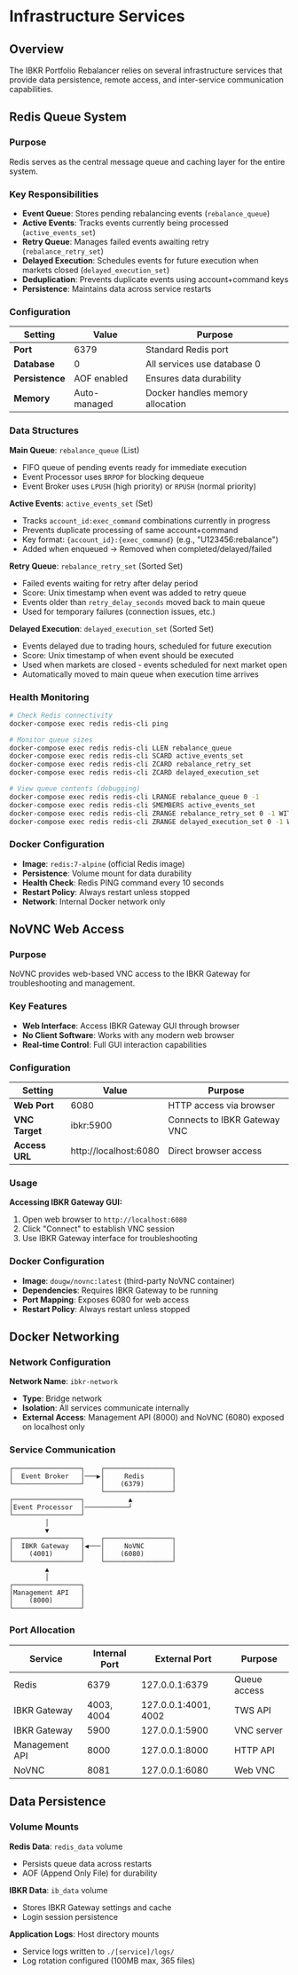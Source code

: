# Infrastructure Services

## Overview

The IBKR Portfolio Rebalancer relies on several infrastructure services that provide data persistence, remote access, and inter-service communication capabilities.

## Redis Queue System

### Purpose
Redis serves as the central message queue and caching layer for the entire system.

### Key Responsibilities
- **Event Queue**: Stores pending rebalancing events (`rebalance_queue`)
- **Active Events**: Tracks events currently being processed (`active_events_set`)
- **Retry Queue**: Manages failed events awaiting retry (`rebalance_retry_set`)
- **Delayed Execution**: Schedules events for future execution when markets closed (`delayed_execution_set`)
- **Deduplication**: Prevents duplicate events using account+command keys
- **Persistence**: Maintains data across service restarts

### Configuration

| Setting | Value | Purpose |
|---------|-------|---------|
| **Port** | 6379 | Standard Redis port |
| **Database** | 0 | All services use database 0 |
| **Persistence** | AOF enabled | Ensures data durability |
| **Memory** | Auto-managed | Docker handles memory allocation |

### Data Structures

**Main Queue**: `rebalance_queue` (List)
- FIFO queue of pending events ready for immediate execution
- Event Processor uses `BRPOP` for blocking dequeue
- Event Broker uses `LPUSH` (high priority) or `RPUSH` (normal priority)

**Active Events**: `active_events_set` (Set)
- Tracks `account_id:exec_command` combinations currently in progress
- Prevents duplicate processing of same account+command
- Key format: `{account_id}:{exec_command}` (e.g., "U123456:rebalance")
- Added when enqueued → Removed when completed/delayed/failed

**Retry Queue**: `rebalance_retry_set` (Sorted Set)  
- Failed events waiting for retry after delay period
- Score: Unix timestamp when event was added to retry queue
- Events older than `retry_delay_seconds` moved back to main queue
- Used for temporary failures (connection issues, etc.)

**Delayed Execution**: `delayed_execution_set` (Sorted Set)
- Events delayed due to trading hours, scheduled for future execution
- Score: Unix timestamp of when event should be executed
- Used when markets are closed - events scheduled for next market open
- Automatically moved to main queue when execution time arrives

### Health Monitoring

```bash
# Check Redis connectivity
docker-compose exec redis redis-cli ping

# Monitor queue sizes
docker-compose exec redis redis-cli LLEN rebalance_queue
docker-compose exec redis redis-cli SCARD active_events_set
docker-compose exec redis redis-cli ZCARD rebalance_retry_set
docker-compose exec redis redis-cli ZCARD delayed_execution_set

# View queue contents (debugging)
docker-compose exec redis redis-cli LRANGE rebalance_queue 0 -1
docker-compose exec redis redis-cli SMEMBERS active_events_set
docker-compose exec redis redis-cli ZRANGE rebalance_retry_set 0 -1 WITHSCORES
docker-compose exec redis redis-cli ZRANGE delayed_execution_set 0 -1 WITHSCORES
```

### Docker Configuration

- **Image**: `redis:7-alpine` (official Redis image)
- **Persistence**: Volume mount for data durability
- **Health Check**: Redis PING command every 10 seconds
- **Restart Policy**: Always restart unless stopped
- **Network**: Internal Docker network only

## NoVNC Web Access

### Purpose
NoVNC provides web-based VNC access to the IBKR Gateway for troubleshooting and management.

### Key Features
- **Web Interface**: Access IBKR Gateway GUI through browser
- **No Client Software**: Works with any modern web browser
- **Real-time Control**: Full GUI interaction capabilities

### Configuration

| Setting | Value | Purpose |
|---------|-------|---------|
| **Web Port** | 6080 | HTTP access via browser |
| **VNC Target** | ibkr:5900 | Connects to IBKR Gateway VNC |
| **Access URL** | http://localhost:6080 | Direct browser access |

### Usage

**Accessing IBKR Gateway GUI:**
1. Open web browser to `http://localhost:6080`
2. Click "Connect" to establish VNC session
3. Use IBKR Gateway interface for troubleshooting

### Docker Configuration

- **Image**: `dougw/novnc:latest` (third-party NoVNC container)
- **Dependencies**: Requires IBKR Gateway to be running
- **Port Mapping**: Exposes 6080 for web access
- **Restart Policy**: Always restart unless stopped

## Docker Networking

### Network Configuration

**Network Name**: `ibkr-network`
- **Type**: Bridge network
- **Isolation**: All services communicate internally
- **External Access**: Management API (8000) and NoVNC (6080) exposed on localhost only

### Service Communication

```
┌─────────────────┐    ┌─────────────────┐
│  Event Broker   │───▶│     Redis       │
└─────────────────┘    │    (6379)       │
                       └─────────────────┘
┌─────────────────┐           ▲
│Event Processor  │───────────┘
└─────────────────┘
         │
         ▼
┌─────────────────┐    ┌─────────────────┐
│  IBKR Gateway   │◀───│     NoVNC       │
│    (4001)       │    │    (6080)       │
└─────────────────┘    └─────────────────┘
         ▲
         │
┌─────────────────┐
│Management API   │
│    (8000)       │
└─────────────────┘
```

### Port Allocation

| Service | Internal Port | External Port | Purpose |
|---------|---------------|---------------|---------|
| Redis | 6379 | 127.0.0.1:6379 | Queue access |
| IBKR Gateway | 4003, 4004 | 127.0.0.1:4001, 4002 | TWS API |
| IBKR Gateway | 5900 | 127.0.0.1:5900 | VNC server |
| Management API | 8000 | 127.0.0.1:8000 | HTTP API |
| NoVNC | 8081 | 127.0.0.1:6080 | Web VNC |

## Data Persistence

### Volume Mounts

**Redis Data**: `redis_data` volume
- Persists queue data across restarts
- AOF (Append Only File) for durability

**IBKR Data**: `ib_data` volume  
- Stores IBKR Gateway settings and cache
- Login session persistence

**Application Logs**: Host directory mounts
- Service logs written to `./[service]/logs/`
- Log rotation configured (100MB max, 365 files)

